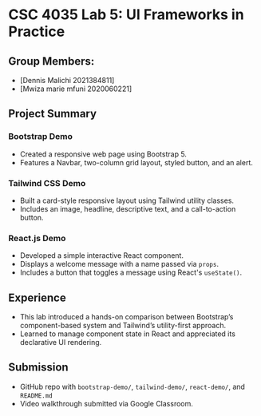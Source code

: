 # CSC 4035 Lab 5: UI Frameworks in Practice
## Group Members:
- [Dennis Malichi 2021384811]
- [Mwiza marie mfuni 2020060221]

## Project Summary
### Bootstrap Demo
- Created a responsive web page using Bootstrap 5.
- Features a Navbar, two-column grid layout, styled button, and an alert.

### Tailwind CSS Demo
- Built a card-style responsive layout using Tailwind utility classes.
- Includes an image, headline, descriptive text, and a call-to-action button.

### React.js Demo
- Developed a simple interactive React component.
- Displays a welcome message with a name passed via `props`.
- Includes a button that toggles a message using React's `useState()`.

## Experience
- This lab introduced a hands-on comparison between Bootstrap’s component-based system and Tailwind’s utility-first approach.
- Learned to manage component state in React and appreciated its declarative UI rendering.

## Submission
- GitHub repo with `bootstrap-demo/`, `tailwind-demo/`, `react-demo/`, and `README.md`
- Video walkthrough submitted via Google Classroom.